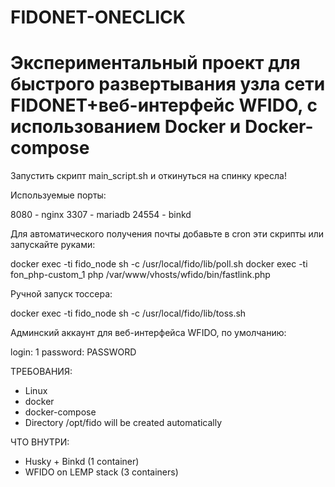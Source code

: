 # FIDONET-ONECLICK
# Экспериментальный проект для быстрого развертывания узла сети FIDONET+веб-интерфейс WFIDO, с использованием Docker и Docker-compose

Запустить скрипт main_script.sh и откинуться на спинку кресла!

Используемые порты:

8080 - nginx
3307 - mariadb
24554 - binkd

Для автоматического получения почты добавьте в cron эти скрипты или запускайте руками:

docker exec -ti fido_node sh -c /usr/local/fido/lib/poll.sh
docker exec -ti fon_php-custom_1 php /var/www/vhosts/wfido/bin/fastlink.php

Ручной запуск тоссера:

docker exec -ti fido_node sh -c /usr/local/fido/lib/toss.sh

Админский аккаунт для веб-интерфейса WFIDO, по умолчанию:

login: 1
password: PASSWORD

ТРЕБОВАНИЯ:

- Linux
- docker
- docker-compose
- Directory /opt/fido will be created automatically

ЧТО ВНУТРИ:
- Husky + Binkd (1 container)
- WFIDO on LEMP stack (3 containers)
